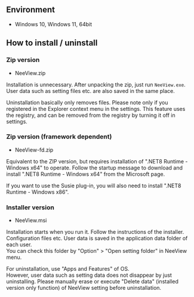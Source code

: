 ## Environment

  * Windows 10, Windows 11, 64bit

## How to install / uninstall

### Zip version

  * NeeView<VERSION/>.zip

  Installation is unnecessary. After unpacking the zip, just run `NeeView.exe`.
  User data such as setting files etc. are also saved in the same place.  

  Uninstallation basically only removes files. 
  Please note only if you registered in the Explorer context menu in the settings. This feature uses the registry, and can be removed from the registry by turning it off in settings.

### Zip version (framework dependent)

  * NeeView<VERSION/>-fd.zip

Equivalent to the ZIP version, but requires installation of ".NET8 Runtime - Windows x64" to operate.
Follow the startup message to download and install ".NET8 Runtime - Windows x64" from the Microsoft page.

If you want to use the Susie plug-in, you will also need to install ".NET8 Runtime - Windows x86".

### Installer version

  * NeeView<VERSION/>.msi

  Installation starts when you run it. Follow the instructions of the installer.  
  Configuration files etc. User data is saved in the application data folder of each user.  
  You can check this folder by "Option" > "Open setting folder" in NeeView menu.  
  
  For uninstallation, use "Apps and Features" of OS.  
  However, user data such as setting data does not disappear by just uninstalling.
  Please manually erase or execute "Delete data" (installed version only function) of NeeView setting before uninstallation.
